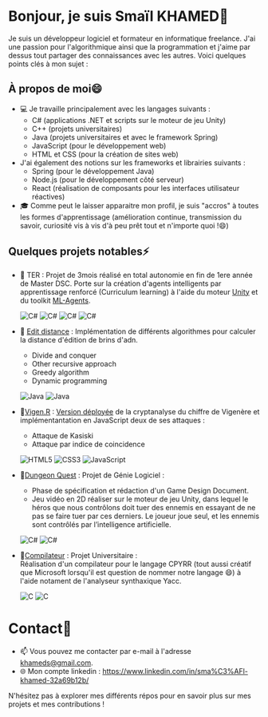 # Bonjour, je suis Smaïl KHAMED👋

Je suis un développeur logiciel et formateur en informatique freelance. J'ai une passion pour l'algorithmique ainsi que la programmation et j'aime par dessus tout partager des connaissances avec les autres. Voici quelques points clés à mon sujet :

## À propos de moi😄

- 💻 Je travaille principalement avec les langages suivants :
  - C# (applications .NET et scripts sur le moteur de jeu Unity)
  - C++ (projets universitaires)
  - Java (projets universitaires et avec le framework Spring)
  - JavaScript (pour le développement web)
  - HTML et CSS (pour la création de sites web)
- J'ai également des notions sur les frameworks et librairies suivants :
  - Spring (pour le développement Java)
  - Node.js (pour le développement côté serveur)
  - React (réalisation de composants pour les interfaces utilisateur réactives)
- 🎓 Comme peut le laisser apparaitre mon profil, je suis "accros" à toutes les formes d'apprentissage (amélioration continue, transmission du savoir, curiosité vis à vis d'à peu prêt tout et n'importe quoi !😄)

## Quelques projets notables⚡

- 🔗 TER : Projet de 3mois réalisé en total autonomie en fin de 1ere année de Master DSC. Porte sur la création d'agents intelligents par apprentissage renforcé (Curriculum learning) à l'aide du moteur [Unity](https://unity.com/fr) et du toolkit [ML-Agents](https://unity-technologies.github.io/ml-agents/ML-Agents-Overview/).
    
  ![C#](https://img.shields.io/badge/C%23-%23239120.svg?&style=for-the-badge&logo=c-sharp&logoColor=white)
  ![C#](https://img.shields.io/badge/Unity-black.svg?&style=for-the-badge&logo=unity&logoColor=white)
  ![C#](https://img.shields.io/badge/Python-4584b6.svg?&style=for-the-badge&logo=python&logoColor=white)
  ![C#](https://img.shields.io/badge/TensorFlow-orange.svg?&style=for-the-badge&logo=tensorflow&logoColor=white)


- 🔗 [Edit distance](https://github.com/khameds/algoM1) : Implémentation de différents algorithmes pour calculer la distance d'édition de brins d'adn.
  - Divide and conquer
  - Other recursive approach
  - Greedy algorithm
  - Dynamic programming

  ![Java](https://img.shields.io/badge/Java-%23ED8B00.svg?&style=for-the-badge&logo=java&logoColor=white)
![Java](https://img.shields.io/badge/Algorithmique-%646464.svg?&style=for-the-badge&logo=algo&logoColor=white)


- 🔗[Vigen.R](https://github.com/ChrisJeamme/Vigen.R) : [Version déployée](https://chrisjeamme.github.io/Vigen.R/) de la cryptanalyse du chiffre de Vigenère et implémentantation en JavaScript deux de ses attaques :
  - Attaque de Kasiski
  - Attaque par indice de coincidence
      
  ![HTML5](https://img.shields.io/badge/HTML5-%23E34F26.svg?&style=for-the-badge&logo=html5&logoColor=white)
  ![CSS3](https://img.shields.io/badge/CSS3-%231572B6.svg?&style=for-the-badge&logo=css3&logoColor=white)
  ![JavaScript](https://img.shields.io/badge/JavaScript-%23F7DF1E.svg?&style=for-the-badge&logo=javascript&logoColor=black)


- 🔗[Dungeon Quest](https://github.com/khameds/dungeon_quest) : Projet de Génie Logiciel :
  - Phase de spécification et rédaction d'un Game Design Document.
  - Jeu vidéo en 2D réaliser sur le moteur de jeu Unity, dans lequel le héros que nous contrôlons doit tuer des ennemis en essayant de ne pas se faire tuer par ces derniers. Le joueur joue seul, et les ennemis sont contrôlés par l’intelligence artificielle.
    
  ![C#](https://img.shields.io/badge/C%23-%23239120.svg?&style=for-the-badge&logo=c-sharp&logoColor=white)
  ![C#](https://img.shields.io/badge/Unity-black.svg?&style=for-the-badge&logo=unity&logoColor=white)


- 🔗[Compilateur](https://github.com/khameds/compilateur_cpyrr) : Projet Universitaire : \
Réalisation d'un compilateur pour le langage CPYRR (tout aussi créatif que Microsoft lorsqu'il est question de nommer notre langage 😄) à l'aide notament de l'analyseur synthaxique Yacc.
    
  ![C](https://img.shields.io/badge/C-%2300599C.svg?&style=for-the-badge&logo=c&logoColor=white)
  ![C](https://img.shields.io/badge/Yacc-red.svg?&style=for-the-badge&logo=yacc&logoColor=white)

  
# Contact💬

- 📫 Vous pouvez me contacter par e-mail à l'adresse khameds@gmail.com.
- 🌐 Mon compte linkedin : https://www.linkedin.com/in/sma%C3%AFl-khamed-32a69b12b/

N'hésitez pas à explorer mes différents répos pour en savoir plus sur mes projets et mes contributions !
<!--
**khameds/khameds** is a ✨ _special_ ✨ repository because its `README.md` (this file) appears on your GitHub profile.

Here are some ideas to get you started:

- 🔭 I’m currently working on ...
- 🌱 I’m currently learning ...
- 👯 I’m looking to collaborate on ...
- 🤔 I’m looking for help with ...
- 💬 Ask me about ...
- 📫 How to reach me: ...
- 😄 Pronouns: ...
- ⚡ Fun fact: ...
-->
